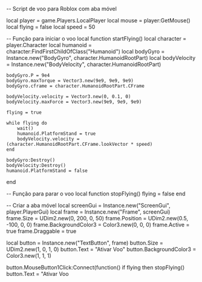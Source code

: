 -- Script de voo para Roblox com aba móvel

local player = game.Players.LocalPlayer
local mouse = player:GetMouse()
local flying = false
local speed = 50

-- Função para iniciar o voo
local function startFlying()
    local character = player.Character
    local humanoid = character:FindFirstChildOfClass("Humanoid")
    local bodyGyro = Instance.new("BodyGyro", character.HumanoidRootPart)
    local bodyVelocity = Instance.new("BodyVelocity", character.HumanoidRootPart)
    
    bodyGyro.P = 9e4
    bodyGyro.maxTorque = Vector3.new(9e9, 9e9, 9e9)
    bodyGyro.cframe = character.HumanoidRootPart.CFrame
    
    bodyVelocity.velocity = Vector3.new(0, 0.1, 0)
    bodyVelocity.maxForce = Vector3.new(9e9, 9e9, 9e9)
    
    flying = true
    
    while flying do
        wait()
        humanoid.PlatformStand = true
        bodyVelocity.velocity = (character.HumanoidRootPart.CFrame.lookVector * speed)
    end
    
    bodyGyro:Destroy()
    bodyVelocity:Destroy()
    humanoid.PlatformStand = false
end

-- Função para parar o voo
local function stopFlying()
    flying = false
end

-- Criar a aba móvel
local screenGui = Instance.new("ScreenGui", player.PlayerGui)
local frame = Instance.new("Frame", screenGui)
frame.Size = UDim2.new(0, 200, 0, 50)
frame.Position = UDim2.new(0.5, -100, 0, 0)
frame.BackgroundColor3 = Color3.new(0, 0, 0)
frame.Active = true
frame.Draggable = true

local button = Instance.new("TextButton", frame)
button.Size = UDim2.new(1, 0, 1, 0)
button.Text = "Ativar Voo"
button.BackgroundColor3 = Color3.new(1, 1, 1)

button.MouseButton1Click:Connect(function()
    if flying then
        stopFlying()
        button.Text = "Ativar Voo
